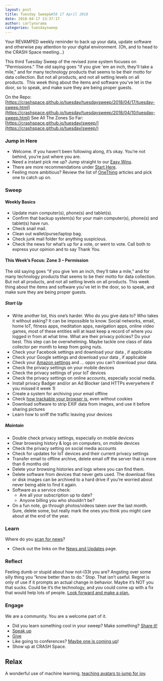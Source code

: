 ```yaml
---
layout: post
title: Tuesday Sweep&#58 17 April 2018
date: 2018-04-17 13:37:17
author: carlynorama
categories: tuesdaysweep
---
```


Your REVAMPED weekly reminder to back up your data, update software and otherwise pay attention to your digital environment. (Oh, and to head to the CRASH Space meeting…)

This third Tuesday Sweep of the revised zone system focuses on "Permissions." The old saying goes "if you give 'em an inch, they'll take a mile," and for many technology products that seems to be their motto for data collection. But not all products, and not all setting levels on all products.  This week thing about the items and software you've let in the door, so to speak, and make sure they are being proper guests.

On the Repo: [https://crashspace.github.io/tuesday/tuesdaysweep/2018/04/17/tuesday-sweep.html](https://crashspace.github.io/tuesday/tuesdaysweep/2018/04/10/tuesday-sweep.html)
See All The Zones So Far: [https://crashspace.github.io/tuesday/sweep/](https://crashspace.github.io/tuesday/sweep/)

### Jump in Here

*   Welcome. If you haven’t been following along, it’s okay. You’re not behind, you’re just where you are.
*   Need a instant pick me up? Jump straight to our [Easy Wins](https://crashspace.github.io/tuesday/start/04-pick-an-easy-win.html).
*   There are more recommendations under [Start Here](https://crashspace.github.io/tuesday/start/).
*   Feeling more ambitious? Review the list of [OneThing](https://blog.crashspace.org/tag/onething/) articles and pick one to catch up on.

### Sweep

#### Weekly Basics

*   Update main computer(s), phone(s) and tablet(s).
*   Confirm that backup system(s) for your main computer(s), phone(s) and tablet(s) have run.
*   Check snail mail.
*   Clean out wallet/purse/laptop bag.
*   Check junk mail folder for anything suspicious.
*   Check the news for what’s up for a vote, or went to vote. Call both to express your opinion and to say Thank You.

#### This Week’s Focus: Zone 3 – Permission

The old saying goes “if you give ’em an inch, they’ll take a mile,” and for many technology products that seems to be their motto for data collection. But not all products, and not all setting levels on all products. This week thing about the items and software you’ve let in the door, so to speak, and make sure they are being proper guests.

##### Start Up

*   Write another list, this one’s harder. Who do you give data to? Who takes it without asking? It can be impossible to know. Social networks, email, home IoT, fitness apps, meditation apps, navigation apps, online video games, most of these entities will at least keep a record of where you logged in from at what time. What are their privacy policies? Do your best. This step can be overwhelming. Maybe tackle one class of data collector per month to keep from going nuts.
*   Check your Facebook settings and download your data , if applicable
*   Check your Google settings and download your data , if applicable
*   Check your [Amazon settings](https://www.makeuseof.com/tag/amazon-privacy-shopping/) and … opps you can’t download your data.
*   Check the privacy settings on your mobile devices
*   Check the privacy settings of your IoT devices
*   Check the privacy settings on online accounts, especially social media.
*   Install privacy Badger and/or an Ad Blocker (and HTTPs everywhere if you missed it week 1)
*   Create a system for archiving your email offline
*   Check [how trackable your browser is](https://panopticlick.eff.org/), even without cookies
*   Download software to strip EXIF data from images, and use it before sharing pictures
*   Learn how to sniff the traffic leaving your devices

##### Maintain

*   Double check privacy settings, especially on mobile devices
*   Clear browsing history & logs on computers, on mobile devices
*   Check the privacy setting on social media accounts
*   Check for updates for IoT devices and their current privacy settings
*   Transfer email to offline archive, delete email off the server that is more than 6 months old
*   Delete your browsing histories and logs where you can find them.
*   Delete software from devices that never gets used. The download files or disk images can be archived to a hard drive if you’re worried about never being able to find it again.
*   Software as a service check:
    *   Are all your subscription up to date?
    *   Anyone billing you who shouldn’t be?
*   On a fun note, go through photos/videos taken over the last month. Sure, delete some, but really mark the ones you think you might care about at the end of the year.

### Learn

Where do you [scan for news](https://crashspace.github.io/tuesday/)?

*   Check out the links on the [News and Updates](https://crashspace.github.io/tuesday/learn/01-news.html) page.

### Reflect

Feeling dumb or stupid about how not-l33t you are? Angsting over some silly thing you “know better than to do.” Stop. That isn’t useful. Regret is only of use if it prompts an actual change in behavior. Maybe it’s NOT you that sucks. Could be it’s the technology, and _you_ could come up with a fix that would help lots of people. [Look forward and make a plan.](https://blog.crashspace.org/2016/11/one-thing-to-do-today-add-self-review-to-tuesday-checklist/)

### Engage

We are a community. You are a welcome part of it.

*   Did you learn something cool in your sweep? Make something? [Share it!](https://blog.crashspace.org/2017/05/tuesday-sweep-9-may-2017/)
*   [Speak up](https://blog.crashspace.org/2016/12/one-thing-to-do-today-collect-phone-numbers-for-future-tuesday-sweeps/)
*   [Give](https://blog.crashspace.org/2016/11/one-thing-to-do-today-plan-a-way-to-give-to-the-cause-regularly/)
*   Like going to conferences? [Maybe one is coming up](https://infocon.org/cons/)!
*   Show up at CRASH Space.

## Relax

A wonderful use of machine learning, [teaching avatars to jump for joy](https://gizmodo.com/after-millions-of-trials-these-simulated-humans-learne-1825156125).

